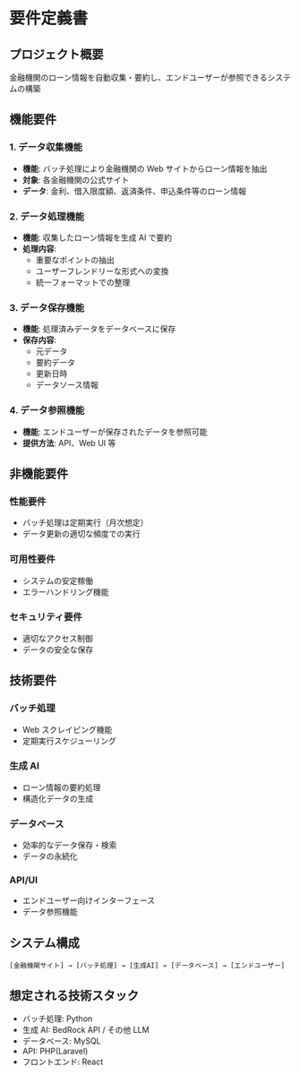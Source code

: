 # 要件定義書

## プロジェクト概要

金融機関のローン情報を自動収集・要約し、エンドユーザーが参照できるシステムの構築

## 機能要件

### 1. データ収集機能

- **機能**: バッチ処理により金融機関の Web サイトからローン情報を抽出
- **対象**: 各金融機関の公式サイト
- **データ**: 金利、借入限度額、返済条件、申込条件等のローン情報

### 2. データ処理機能

- **機能**: 収集したローン情報を生成 AI で要約
- **処理内容**:
  - 重要なポイントの抽出
  - ユーザーフレンドリーな形式への変換
  - 統一フォーマットでの整理

### 3. データ保存機能

- **機能**: 処理済みデータをデータベースに保存
- **保存内容**:
  - 元データ
  - 要約データ
  - 更新日時
  - データソース情報

### 4. データ参照機能

- **機能**: エンドユーザーが保存されたデータを参照可能
- **提供方法**: API、Web UI 等

## 非機能要件

### 性能要件

- バッチ処理は定期実行（月次想定）
- データ更新の適切な頻度での実行

### 可用性要件

- システムの安定稼働
- エラーハンドリング機能

### セキュリティ要件

- 適切なアクセス制御
- データの安全な保存

## 技術要件

### バッチ処理

- Web スクレイピング機能
- 定期実行スケジューリング

### 生成 AI

- ローン情報の要約処理
- 構造化データの生成

### データベース

- 効率的なデータ保存・検索
- データの永続化

### API/UI

- エンドユーザー向けインターフェース
- データ参照機能

## システム構成

```
[金融機関サイト] → [バッチ処理] → [生成AI] → [データベース] → [エンドユーザー]
```

## 想定される技術スタック

- バッチ処理: Python
- 生成 AI: BedRock API / その他 LLM
- データベース: MySQL
- API: PHP(Laravel)
- フロントエンド: React
